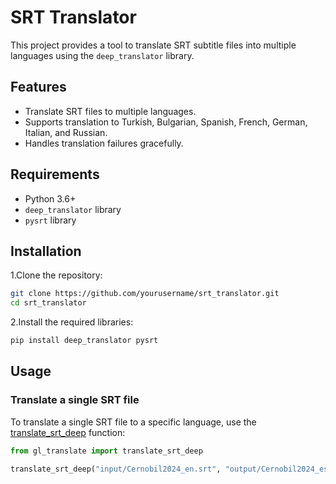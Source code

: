 
# SRT Translator

This project provides a tool to translate SRT subtitle files into multiple languages using the `deep_translator` library.

## Features

- Translate SRT files to multiple languages.
- Supports translation to Turkish, Bulgarian, Spanish, French, German, Italian, and Russian.
- Handles translation failures gracefully.

## Requirements

- Python 3.6+
- `deep_translator` library
- `pysrt` library

## Installation

1.Clone the repository:

```sh
git clone https://github.com/yourusername/srt_translator.git
cd srt_translator
```

2.Install the required libraries:

```sh
pip install deep_translator pysrt
```

## Usage

### Translate a single SRT file

To translate a single SRT file to a specific language, use the [translate_srt_deep](http://_vscodecontentref_/0) function:

```python
from gl_translate import translate_srt_deep

translate_srt_deep("input/Cernobil2024_en.srt", "output/Cernobil2024_es.srt", target_language="es")
